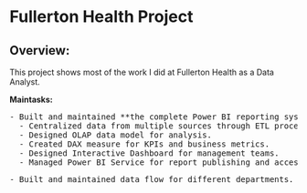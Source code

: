 # Fullerton Health Project
## Overview:
This project shows most of the work I did at Fullerton Health as a Data Analyst.

**Maintasks:**
<pre>- Built and maintained **the complete Power BI reporting system**, including:
  - Centralized data from multiple sources through ETL process.
  - Designed OLAP data model for analysis.
  - Created DAX measure for KPIs and business metrics.
  - Designed Interactive Dashboard for management teams.
  - Managed Power BI Service for report publishing and access control.<pre/>
- Built and maintained data flow for different departments.







